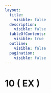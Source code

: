 ```yaml
---
layout:
  title:
    visible: false
  description:
    visible: false
  tableOfContents:
    visible: true
  outline:
    visible: false
  pagination:
    visible: false
---
```


# 10 ( EX )



<div data-full-width="false">

<figure><img src="https://www.rider-card.com/images/cardlist/card/RT1-014.png" alt=""><figcaption></figcaption></figure>

 

<figure><img src="https://www.rider-card.com/images/cardlist/card/RT1-034.png" alt=""><figcaption></figcaption></figure>

 

<figure><img src="https://www.rider-card.com/images/cardlist/card/RT1-055.png" alt=""><figcaption></figcaption></figure>

</div>
